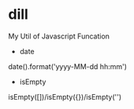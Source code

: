 # dill
My Util of Javascript Funcation

- date

date().format('yyyy-MM-dd hh:mm')

- isEmpty

isEmpty([])/isEmpty({})/isEmpty('')
